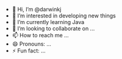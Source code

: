 - 👋 Hi, I’m @darwinkj
- 👀 I’m interested in developing new things
- 🌱 I’m currently learning Java
- 💞️ I’m looking to collaborate on ...
- 📫 How to reach me ...
- 😄 Pronouns: ...
- ⚡ Fun fact: ...

<!---
darwinkj/darwinkj is a ✨ special ✨ repository because its `README.md` (this file) appears on your GitHub profile.
You can click the Preview link to take a look at your changes.
--->
